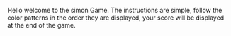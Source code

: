 Hello welcome to the simon Game. The instructions are simple, follow the color patterns in the order they are displayed, your score will be displayed at the end of the game.